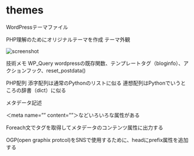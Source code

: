 # themes
WordPressテーマファイル

PHP理解のためにオリジナルテーマを作成
テーマ外観

![screenshot](https://user-images.githubusercontent.com/43668533/57581413-1a14f700-74f2-11e9-92af-73e22c0f2e3d.png)

技術メモ
WP_Query
wordpressの既存関数、テンプレートタグ（bloginfo）、アクションフック、reset_postdata()

PHP配列
添字配列は通常のPythonのリストに似る
連想配列はPythonでいうところの辞書（dict）に似る

メタデータ記述

＜meta name=””  content=””＞などいろいろな属性がある

Foreach文でタグを取得してメタデータのコンテンツ属性に出力する

OGP(open graphix protcol)をSNSで使用するために、headにprefix属性を追加する
